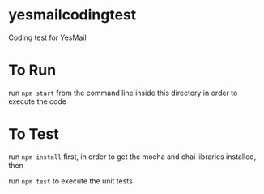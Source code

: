 # yesmailcodingtest
Coding test for YesMail


# To Run
run `npm start` from the command line inside this directory in order to execute the code

# To Test
run `npm install` first, in order to get the mocha and chai libraries installed, then

run `npm test` to execute the unit tests

